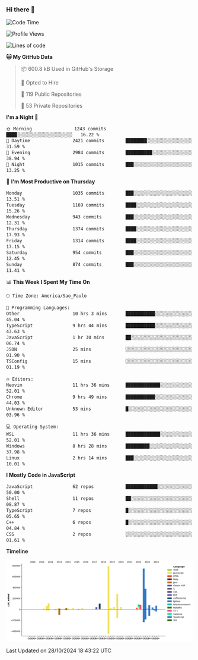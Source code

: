 ### Hi there 👋

<!--START_SECTION:waka-->
![Code Time](http://img.shields.io/badge/Code%20Time-6%2C600%20hrs%202%20mins-blue)

![Profile Views](http://img.shields.io/badge/Profile%20Views-1-blue)

![Lines of code](https://img.shields.io/badge/From%20Hello%20World%20I%27ve%20Written-3.2%20million%20lines%20of%20code-blue)

**🐱 My GitHub Data** 

> 📦 600.8 kB Used in GitHub's Storage 
 > 
> 💼 Opted to Hire
 > 
> 📜 119 Public Repositories 
 > 
> 🔑 53 Private Repositories 
 > 
**I'm a Night 🦉** 

```text
🌞 Morning                1243 commits        ████░░░░░░░░░░░░░░░░░░░░░   16.22 % 
🌆 Daytime                2421 commits        ████████░░░░░░░░░░░░░░░░░   31.59 % 
🌃 Evening                2984 commits        ██████████░░░░░░░░░░░░░░░   38.94 % 
🌙 Night                  1015 commits        ███░░░░░░░░░░░░░░░░░░░░░░   13.25 % 
```
📅 **I'm Most Productive on Thursday** 

```text
Monday                   1035 commits        ███░░░░░░░░░░░░░░░░░░░░░░   13.51 % 
Tuesday                  1169 commits        ████░░░░░░░░░░░░░░░░░░░░░   15.26 % 
Wednesday                943 commits         ███░░░░░░░░░░░░░░░░░░░░░░   12.31 % 
Thursday                 1374 commits        ████░░░░░░░░░░░░░░░░░░░░░   17.93 % 
Friday                   1314 commits        ████░░░░░░░░░░░░░░░░░░░░░   17.15 % 
Saturday                 954 commits         ███░░░░░░░░░░░░░░░░░░░░░░   12.45 % 
Sunday                   874 commits         ███░░░░░░░░░░░░░░░░░░░░░░   11.41 % 
```


📊 **This Week I Spent My Time On** 

```text
🕑︎ Time Zone: America/Sao_Paulo

💬 Programming Languages: 
Other                    10 hrs 3 mins       ███████████░░░░░░░░░░░░░░   45.04 % 
TypeScript               9 hrs 44 mins       ███████████░░░░░░░░░░░░░░   43.63 % 
JavaScript               1 hr 30 mins        ██░░░░░░░░░░░░░░░░░░░░░░░   06.74 % 
JSON                     25 mins             ░░░░░░░░░░░░░░░░░░░░░░░░░   01.90 % 
TSConfig                 15 mins             ░░░░░░░░░░░░░░░░░░░░░░░░░   01.19 % 

🔥 Editors: 
Neovim                   11 hrs 36 mins      █████████████░░░░░░░░░░░░   52.01 % 
Chrome                   9 hrs 49 mins       ███████████░░░░░░░░░░░░░░   44.03 % 
Unknown Editor           53 mins             █░░░░░░░░░░░░░░░░░░░░░░░░   03.96 % 

💻 Operating System: 
WSL                      11 hrs 36 mins      █████████████░░░░░░░░░░░░   52.01 % 
Windows                  8 hrs 28 mins       █████████░░░░░░░░░░░░░░░░   37.98 % 
Linux                    2 hrs 14 mins       ███░░░░░░░░░░░░░░░░░░░░░░   10.01 % 
```

**I Mostly Code in JavaScript** 

```text
JavaScript               62 repos            ████████████░░░░░░░░░░░░░   50.00 % 
Shell                    11 repos            ██░░░░░░░░░░░░░░░░░░░░░░░   08.87 % 
TypeScript               7 repos             █░░░░░░░░░░░░░░░░░░░░░░░░   05.65 % 
C++                      6 repos             █░░░░░░░░░░░░░░░░░░░░░░░░   04.84 % 
CSS                      2 repos             ░░░░░░░░░░░░░░░░░░░░░░░░░   01.61 % 
```



**Timeline**

![Lines of Code chart](https://raw.githubusercontent.com/jampow/jampow/master/assets/bar_graph.png)


 Last Updated on 28/10/2024 18:43:22 UTC
<!--END_SECTION:waka-->

